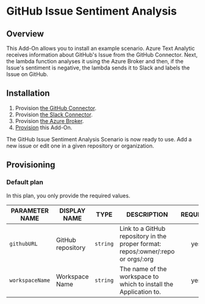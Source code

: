 # GitHub Issue Sentiment Analysis

## Overview

This Add-On allows you to install an example scenario. Azure Text Analytic receives information about GitHub's Issue from the GitHub Connector. Next, the lambda function analyses it using the Azure Broker and then, if the Issue's sentiment is negative, the lambda sends it to Slack and labels the Issue on GitHub.

## Installation

1. Provision [the GitHub Connector](https://github.com/kyma-incubator/github-slack-connectors/blob/master/docs/github-connector/README.md).
2. Provision [the Slack Connector](https://github.com/kyma-incubator/github-slack-connectors/blob/master/docs/slack-connector/README.md).
3. Provision [the Azure Broker](https://github.com/kyma-project/addons/tree/master/addons/azure-service-broker-0.0.1).
4. [Provision](#provisioning) this Add-On.

The GitHub Issue Sentiment Analysis Scenario is now ready to use. Add a new issue or edit one in a given repository or organization.

## Provisioning

### Default plan

In this plan, you only provide the required values.

| PARAMETER NAME  | DISPLAY NAME      | TYPE     | DESCRIPTION                                                                     | REQUIRED |
| --------------- | ----------------- | -------- | ------------------------------------------------------------------------------- | :------: |
| `githubURL`     | GitHub repository | `string` | Link to a GitHub repository in the proper format: repos/:owner/:repo or orgs/:org |   yes    |
| `workspaceName` | Workspace Name    | `string` | The name of the workspace to which to install the Application to.                        |   yes    |
